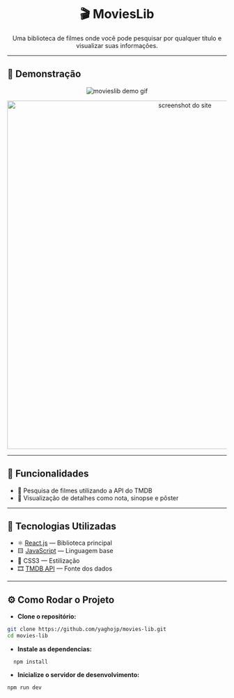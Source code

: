 <h1 align="center">🎬 MoviesLib</h1>

<p align="center">Uma biblioteca de filmes onde você pode pesquisar por qualquer título e visualizar suas informações.</p>

---

## 📸 Demonstração

<p align="center">
  <img src="https://github.com/user-attachments/assets/a25b836b-c18a-4038-9ff1-03d34a79cd83" alt="movieslib demo gif" />
</p>

<p align="center">
  <img src="https://github.com/user-attachments/assets/279739ae-e32d-40ac-afe7-6f5b2a86c82a" alt="screenshot do site" width="800"/>
</p>

---

## 🚀 Funcionalidades

- 🔎 Pesquisa de filmes utilizando a API do TMDB
- 📄 Visualização de detalhes como nota, sinopse e pôster

---

## 🧠 Tecnologias Utilizadas

- ⚛️ [React.js](https://reactjs.org/) — Biblioteca principal
- 🟨 [JavaScript](https://developer.mozilla.org/pt-BR/docs/Web/JavaScript) — Linguagem base
- 🎨 CSS3 — Estilização
- 🎞️ [TMDB API](https://developer.themoviedb.org/docs/getting-started) — Fonte dos dados

---

## ⚙️ Como Rodar o Projeto

- **Clone o repositório:**
```bash
git clone https://github.com/yaghojp/movies-lib.git
cd movies-lib
```
- **Instale as dependencias:**
```
  npm install
```
- **Inicialize o servidor de desenvolvimento:**
```
npm run dev
```
